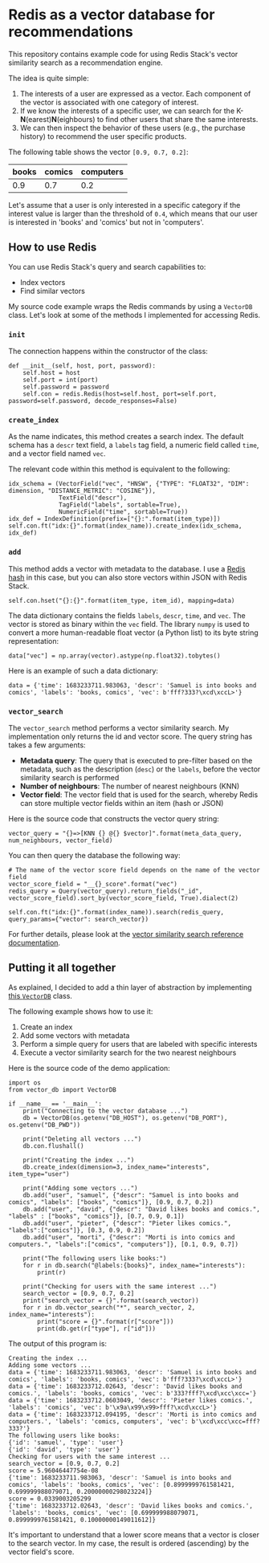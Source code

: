 # Redis as a vector database for recommendations

This repository contains example code for using Redis Stack's vector similarity search as a recommendation engine.

The idea is quite simple:

1. The interests of a user are expressed as a vector. Each component of the vector is associated with one category of interest.
2. If we know the interests of a specific user, we can search for the K-**N**(earest)**N**(eighbours) to find other users that share the same interests.
4. We can then inspect the behavior of these users (e.g., the purchase history) to recommend the user specific products.

The following table shows the vector `[0.9, 0.7, 0.2]`:

|books|comics|computers|
|---|---|---|
|0.9|0.7|0.2|


Let's assume that a user is only interested in a specific category if the interest value is larger than the threshold of `0.4`, which means that our user is interested in 'books' and 'comics' but not in  'computers'.

## How to use Redis

You can use Redis Stack's query and search capabilities to:

* Index vectors
* Find similar vectors

My source code example wraps the Redis commands by using a `VectorDB` class. Let's look at some of the methods I implemented for accessing Redis.

### `init`

The connection happens within the constructor of the class:

```
def __init__(self, host, port, password):
    self.host = host
    self.port = int(port)
    self.password = password
    self.con = redis.Redis(host=self.host, port=self.port, password=self.password, decode_responses=False)
```

### `create_index`

As the name indicates, this method creates a search index. The default schema has a `descr` text field, a `labels` tag field, a numeric field called `time`, and a vector field named `vec`.

The relevant code within this method is equivalent to the following:

```
idx_schema = (VectorField("vec", "HNSW", {"TYPE": "FLOAT32", "DIM": dimension, "DISTANCE_METRIC": "COSINE"}),
              TextField("descr"),
              TagField("labels", sortable=True),
              NumericField("time", sortable=True))
idx_def = IndexDefinition(prefix=["{}:".format(item_type)])
self.con.ft("idx:{}".format(index_name)).create_index(idx_schema, idx_def)
```

### `add`

This method adds a vector with metadata to the database. I use a [Redis hash](https://redis.io/docs/data-types/hashes/) in this case, but you can also store vectors within JSON with Redis Stack.

```
self.con.hset("{}:{}".format(item_type, item_id), mapping=data)
```

The data dictionary contains the fields `labels`, `descr`, `time`, and `vec`. The vector is stored as binary within the `vec` field. The library `numpy` is used to convert a more human-readable float vector (a Python list) to its byte string representation:

```
data["vec"] = np.array(vector).astype(np.float32).tobytes()
```

Here is an example of such a data dictionary:

```
data = {'time': 1683233711.983063, 'descr': 'Samuel is into books and comics', 'labels': 'books, comics', 'vec': b'fff?333?\xcd\xccL>'}
```

### `vector_search`

The `vector_search` method performs a vector similarity search. My implementation only returns the id and vector score. The query string has takes a few arguments:

* **Metadata query**: The query that is executed to pre-filter based on the metadata, such as the description (`desc`) or the `labels`, before the vector similarity search is performed
* **Number of neighbours**: The number of nearest neighbours (KNN)
* **Vector field**: The vector field that is used for the search, whereby Redis can store multiple vector fields within an item (hash or JSON)

Here is the source code that constructs the vector query string:

```
vector_query = "{}=>[KNN {} @{} $vector]".format(meta_data_query, num_neighbours, vector_field)
```

You can then query the database the following way:

```
# The name of the vector score field depends on the name of the vector field
vector_score_field = "__{}_score".format("vec")
redis_query = Query(vector_query).return_fields("_id", vector_score_field).sort_by(vector_score_field, True).dialect(2)

self.con.ft("idx:{}".format(index_name)).search(redis_query, query_params={"vector": search_vector})
```

For further details, please look at the [vector similarity search reference documentation](https://redis.io/docs/stack/search/reference/vectors/).


## Putting it all together

As explained, I decided to add a thin layer of abstraction by implementing [this `VectorDB`](./vss-rec/vector_db.py) class.

The following example shows how to use it:

1. Create an index
2. Add some vectors with metadata
3. Perform a simple query for users that are labeled with specific interests
4. Execute a vector similarity search for the two nearest neighbours


Here is the source code of the demo application:

```
import os
from vector_db import VectorDB

if __name__ == '__main__':
    print("Connecting to the vector database ...")
    db = VectorDB(os.getenv("DB_HOST"), os.getenv("DB_PORT"), os.getenv("DB_PWD"))

    print("Deleting all vectors ...")
    db.con.flushall()

    print("Creating the index ...")
    db.create_index(dimension=3, index_name="interests", item_type="user")

    print("Adding some vectors ...")
    db.add("user", "samuel", {"descr": "Samuel is into books and comics", "labels": ["books", "comics"]}, [0.9, 0.7, 0.2])
    db.add("user", "david", {"descr": "David likes books and comics.", "labels" : ["books", "comics"]}, [0.7, 0.9, 0.1])
    db.add("user", "pieter", {"descr": "Pieter likes comics.", "labels":["comics"]}, [0.3, 0.9, 0.2])
    db.add("user", "morti", {"descr": "Morti is into comics and computers.", "labels":["comics", "computers"]}, [0.1, 0.9, 0.7])

    print("The following users like books:")
    for r in db.search("@labels:{books}", index_name="interests"):
        print(r)

    print("Checking for users with the same interest ...")
    search_vector = [0.9, 0.7, 0.2]
    print("search_vector = {}".format(search_vector))
    for r in db.vector_search("*", search_vector, 2, index_name="interests"):
        print("score = {}".format(r["score"]))
        print(db.get(r["type"], r["id"]))
```

The output of this program is:

```
Creating the index ...
Adding some vectors ...
data = {'time': 1683233711.983063, 'descr': 'Samuel is into books and comics', 'labels': 'books, comics', 'vec': b'fff?333?\xcd\xccL>'}
data = {'time': 1683233712.02643, 'descr': 'David likes books and comics.', 'labels': 'books, comics', 'vec': b'333?fff?\xcd\xcc\xcc='}
data = {'time': 1683233712.0603049, 'descr': 'Pieter likes comics.', 'labels': 'comics', 'vec': b'\x9a\x99\x99>fff?\xcd\xccL>'}
data = {'time': 1683233712.094195, 'descr': 'Morti is into comics and computers.', 'labels': 'comics, computers', 'vec': b'\xcd\xcc\xcc=fff?333?'}
The following users like books:
{'id': 'samuel', 'type': 'user'}
{'id': 'david', 'type': 'user'}
Checking for users with the same interest ...
search_vector = [0.9, 0.7, 0.2]
score = 5.96046447754e-08
{'time': 1683233711.983063, 'descr': 'Samuel is into books and comics', 'labels': 'books, comics', 'vec': [0.8999999761581421, 0.699999988079071, 0.20000000298023224]}
score = 0.0339003205299
{'time': 1683233712.02643, 'descr': 'David likes books and comics.', 'labels': 'books, comics', 'vec': [0.699999988079071, 0.8999999761581421, 0.10000000149011612]}
```

It's important to understand that a lower score means that a vector is closer to the search vector. In my case, the result is ordered (ascending) by the vector field's score.
